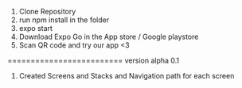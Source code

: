 1. Clone Repository
2. run npm install in the folder 
3. expo start
4. Download Expo Go in the App store / Google playstore 
5. Scan QR code and try our app <3

=========================
version alpha 0.1
1. Created Screens and Stacks and Navigation path for each screen 